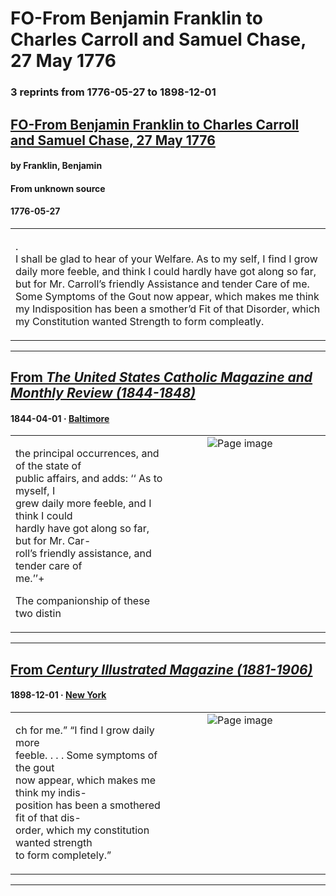 
# FO-From Benjamin Franklin to Charles Carroll and Samuel Chase, 27 May 1776

### 3 reprints from 1776-05-27 to 1898-12-01

## [FO-From Benjamin Franklin to Charles Carroll and Samuel Chase, 27 May 1776](https://founders.archives.gov/documents/Franklin/01-22-02-0263)

#### by Franklin, Benjamin

#### From unknown source

#### 1776-05-27

<table style="width: 100%;"><tr><td style="width: 50%">

.  
I shall be glad to hear of your Welfare. As to my self, I find I grow daily more feeble, and think I could hardly have got along so far, but for Mr. Carroll’s friendly Assistance and tender Care of me. Some Symptoms of the Gout now appear, which makes me think my Indisposition has been a smother’d Fit of that Disorder, which my Constitution wanted Strength to form compleatly.
</td></tr></table>

---

## [From _The United States Catholic Magazine and Monthly Review (1844-1848)_](https://archive.org/details/sim_united-states-catholic-magazine_1844-04_3/page/n41/mode/1up?view=theater)

#### 1844-04-01 &middot; [Baltimore](http://dbpedia.org/resource/Baltimore)

<table style="width: 100%;"><tr><td style="width: 50%">

  
the principal occurrences, and of the state of  
public affairs, and adds: ‘‘ As to myself, I  
grew daily more feeble, and I think I could  
hardly have got along so far, but for Mr. Car-  
roll’s friendly assistance, and tender care of  
me.’’+  
  
The companionship of these two distin
</td><td style="width: 50%; max-height: 75%; margin: auto; display: block;">
<img alt="Page image" src="https://iiif.archive.org/iiif/sim_united-states-catholic-magazine_1844-04_3&#0036;41/pct:15.663017,65.745008,38.108273,10.119048/600,/0/default.jpg"/>
</td>
</tr></table>

---

## [From _Century Illustrated Magazine (1881-1906)_](https://archive.org/details/sim_century-illustrated-monthly-magazine_1898-12_57_2/page/n139/mode/1up?view=theater)

#### 1898-12-01 &middot; [New York](http://dbpedia.org/resource/New_York_City)

<table style="width: 100%;"><tr><td style="width: 50%">

ch for me.” “I find I grow daily more  
feeble. . . . Some symptoms of the gout  
now appear, which makes me think my indis-  
position has been a smothered fit of that dis-  
order, which my constitution wanted strength  
to form completely.”
</td><td style="width: 50%; max-height: 75%; margin: auto; display: block;">
<img alt="Page image" src="https://iiif.archive.org/iiif/sim_century-illustrated-monthly-magazine_1898-12_57_2&#0036;139/pct:16.800000,76.052916,35.480000,7.721382/600,/0/default.jpg"/>
</td>
</tr></table>

---

